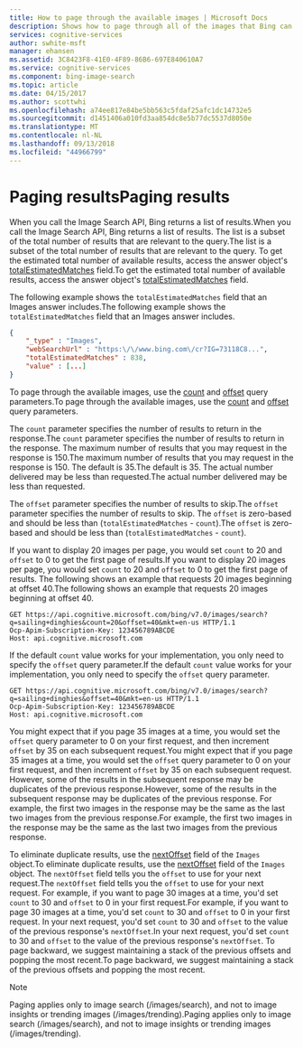 ```yaml
---
title: How to page through the available images | Microsoft Docs
description: Shows how to page through all of the images that Bing can return.
services: cognitive-services
author: swhite-msft
manager: ehansen
ms.assetid: 3C8423F8-41E0-4F89-86B6-697E840610A7
ms.service: cognitive-services
ms.component: bing-image-search
ms.topic: article
ms.date: 04/15/2017
ms.author: scottwhi
ms.openlocfilehash: a74ee817e84be5bb563c5fdaf25afc1dc14732e5
ms.sourcegitcommit: d1451406a010fd3aa854dc8e5b77dc5537d8050e
ms.translationtype: MT
ms.contentlocale: nl-NL
ms.lasthandoff: 09/13/2018
ms.locfileid: "44966799"
---
```

# <a name="paging-results"></a><span data-ttu-id="d0e71-103">Paging results</span><span class="sxs-lookup"><span data-stu-id="d0e71-103">Paging results</span></span>

<span data-ttu-id="d0e71-104">When you call the Image Search API, Bing returns a list of results.</span><span class="sxs-lookup"><span data-stu-id="d0e71-104">When you call the Image Search API, Bing returns a list of results.</span></span> <span data-ttu-id="d0e71-105">The list is a subset of the total number of results that are relevant to the query.</span><span class="sxs-lookup"><span data-stu-id="d0e71-105">The list is a subset of the total number of results that are relevant to the query.</span></span> <span data-ttu-id="d0e71-106">To get the estimated total number of available results, access the answer object's [totalEstimatedMatches](https://docs.microsoft.com/rest/api/cognitiveservices/bing-images-api-v7-reference#totalestimatedmatches) field.</span><span class="sxs-lookup"><span data-stu-id="d0e71-106">To get the estimated total number of available results, access the answer object's [totalEstimatedMatches](https://docs.microsoft.com/rest/api/cognitiveservices/bing-images-api-v7-reference#totalestimatedmatches) field.</span></span>  
  
<span data-ttu-id="d0e71-107">The following example shows the `totalEstimatedMatches` field that an Images answer includes.</span><span class="sxs-lookup"><span data-stu-id="d0e71-107">The following example shows the `totalEstimatedMatches` field that an Images answer includes.</span></span>  
  
```json
{
    "_type" : "Images",
    "webSearchUrl" : "https:\/\/www.bing.com\/cr?IG=73118C8...",
    "totalEstimatedMatches" : 838,
    "value" : [...]  
}  
```  
  
<span data-ttu-id="d0e71-108">To page through the available images, use the [count](https://docs.microsoft.com/rest/api/cognitiveservices/bing-images-api-v7-reference#count) and [offset](https://docs.microsoft.com/rest/api/cognitiveservices/bing-images-api-v7-reference#offset) query parameters.</span><span class="sxs-lookup"><span data-stu-id="d0e71-108">To page through the available images, use the [count](https://docs.microsoft.com/rest/api/cognitiveservices/bing-images-api-v7-reference#count) and [offset](https://docs.microsoft.com/rest/api/cognitiveservices/bing-images-api-v7-reference#offset) query parameters.</span></span>  
  
<span data-ttu-id="d0e71-109">The `count` parameter specifies the number of results to return in the response.</span><span class="sxs-lookup"><span data-stu-id="d0e71-109">The `count` parameter specifies the number of results to return in the response.</span></span> <span data-ttu-id="d0e71-110">The maximum number of results that you may request in the response is 150.</span><span class="sxs-lookup"><span data-stu-id="d0e71-110">The maximum number of results that you may request in the response is 150.</span></span> <span data-ttu-id="d0e71-111">The default is 35.</span><span class="sxs-lookup"><span data-stu-id="d0e71-111">The default is 35.</span></span> <span data-ttu-id="d0e71-112">The actual number delivered may be less than requested.</span><span class="sxs-lookup"><span data-stu-id="d0e71-112">The actual number delivered may be less than requested.</span></span>

<span data-ttu-id="d0e71-113">The `offset` parameter specifies the number of results to skip.</span><span class="sxs-lookup"><span data-stu-id="d0e71-113">The `offset` parameter specifies the number of results to skip.</span></span> <span data-ttu-id="d0e71-114">The `offset` is zero-based and should be less than (`totalEstimatedMatches` - `count`).</span><span class="sxs-lookup"><span data-stu-id="d0e71-114">The `offset` is zero-based and should be less than (`totalEstimatedMatches` - `count`).</span></span>  
  
<span data-ttu-id="d0e71-115">If you want to display 20 images per page, you would set `count` to 20 and `offset` to 0 to get the first page of results.</span><span class="sxs-lookup"><span data-stu-id="d0e71-115">If you want to display 20 images per page, you would set `count` to 20 and `offset` to 0 to get the first page of results.</span></span> <span data-ttu-id="d0e71-116">The following shows an example that requests 20 images beginning at offset 40.</span><span class="sxs-lookup"><span data-stu-id="d0e71-116">The following shows an example that requests 20 images beginning at offset 40.</span></span>  
  
```  
GET https://api.cognitive.microsoft.com/bing/v7.0/images/search?q=sailing+dinghies&count=20&offset=40&mkt=en-us HTTP/1.1  
Ocp-Apim-Subscription-Key: 123456789ABCDE  
Host: api.cognitive.microsoft.com  
```  

<span data-ttu-id="d0e71-117">If the default `count` value works for your implementation, you only need to specify the `offset` query parameter.</span><span class="sxs-lookup"><span data-stu-id="d0e71-117">If the default `count` value works for your implementation, you only need to specify the `offset` query parameter.</span></span>  
  
```  
GET https://api.cognitive.microsoft.com/bing/v7.0/images/search?q=sailing+dinghies&offset=40&mkt=en-us HTTP/1.1  
Ocp-Apim-Subscription-Key: 123456789ABCDE  
Host: api.cognitive.microsoft.com  
```  
  
<span data-ttu-id="d0e71-118">You might expect that if you page 35 images at a time, you would set the `offset` query parameter to 0 on your first request, and then increment `offset` by 35 on each subsequent request.</span><span class="sxs-lookup"><span data-stu-id="d0e71-118">You might expect that if you page 35 images at a time, you would set the `offset` query parameter to 0 on your first request, and then increment `offset` by 35 on each subsequent request.</span></span> <span data-ttu-id="d0e71-119">However, some of the results in the subsequent response may be duplicates of the previous response.</span><span class="sxs-lookup"><span data-stu-id="d0e71-119">However, some of the results in the subsequent response may be duplicates of the previous response.</span></span> <span data-ttu-id="d0e71-120">For example, the first two images in the response may be the same as the last two images from the previous response.</span><span class="sxs-lookup"><span data-stu-id="d0e71-120">For example, the first two images in the response may be the same as the last two images from the previous response.</span></span>

<span data-ttu-id="d0e71-121">To eliminate duplicate results, use the [nextOffset](https://docs.microsoft.com/rest/api/cognitiveservices/bing-images-api-v7-reference#nextoffset) field of the `Images` object.</span><span class="sxs-lookup"><span data-stu-id="d0e71-121">To eliminate duplicate results, use the [nextOffset](https://docs.microsoft.com/rest/api/cognitiveservices/bing-images-api-v7-reference#nextoffset) field of the `Images` object.</span></span> <span data-ttu-id="d0e71-122">The `nextOffset` field tells you the `offset` to use for your next request.</span><span class="sxs-lookup"><span data-stu-id="d0e71-122">The `nextOffset` field tells you the `offset` to use for your next request.</span></span> <span data-ttu-id="d0e71-123">For example, if you want to page 30 images at a time, you'd set `count` to 30 and `offset` to 0 in your first request.</span><span class="sxs-lookup"><span data-stu-id="d0e71-123">For example, if you want to page 30 images at a time, you'd set `count` to 30 and `offset` to 0 in your first request.</span></span> <span data-ttu-id="d0e71-124">In your next request, you'd set `count` to 30 and `offset` to the value of the previous response's `nextOffset`.</span><span class="sxs-lookup"><span data-stu-id="d0e71-124">In your next request, you'd set `count` to 30 and `offset` to the value of the previous response's `nextOffset`.</span></span> <span data-ttu-id="d0e71-125">To page backward, we suggest maintaining a stack of the previous offsets and popping the most recent.</span><span class="sxs-lookup"><span data-stu-id="d0e71-125">To page backward, we suggest maintaining a stack of the previous offsets and popping the most recent.</span></span>

> [!NOTE]
> <span data-ttu-id="d0e71-126">Paging applies only to image search (/images/search), and not to image insights or trending images (/images/trending).</span><span class="sxs-lookup"><span data-stu-id="d0e71-126">Paging applies only to image search (/images/search), and not to image insights or trending images (/images/trending).</span></span>